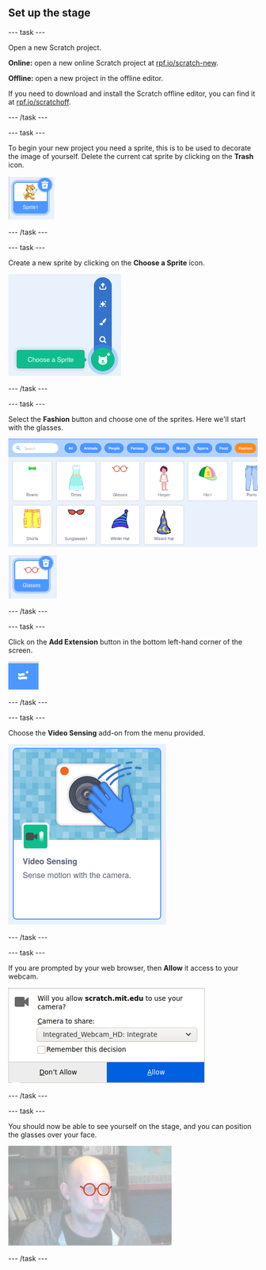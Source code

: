 ## Set up the stage

--- task ---

Open a new Scratch project.

**Online:** open a new online Scratch project at [rpf.io/scratch-new](https://rpf.io/scratch-new).

**Offline:** open a new project in the offline editor.

If you need to download and install the Scratch offline editor, you can find it at [rpf.io/scratchoff](https://rpf.io/scratchoff).

--- /task ---

--- task ---

To begin your new project you need a sprite, this is to be used to decorate the image of yourself. Delete the current cat sprite by clicking on the **Trash** icon.

![image showing trash icon on Cat sprite](images/delete-sprite.png)

--- /task ---

--- task ---

Create a new sprite by clicking on the **Choose a Sprite** icon.

![image showing the expanded choose sprite icon](images/new-sprite.png)

--- /task ---

--- task ---

Select the **Fashion** button and choose one of the sprites. Here we'll start with the glasses.

![image showing fashion sprites](images/fashion.png)

![image showing the glasses sprite](images/glasses.png)

--- /task ---

--- task ---

Click on the **Add Extension** button in the bottom left-hand corner of the screen.

![image showing the add extension button](images/add-extension.png)

--- /task ---

--- task ---

Choose the **Video Sensing** add-on from the menu provided.

![image showing the selection of the video extension library](images/video-extension.png)

--- /task ---

--- task ---

If you are prompted by your web browser, then **Allow** it access to your webcam.

![image showing browser prompt to allow access to the camera](images/allow-camera.png)

--- /task ---

--- task ---

You should now be able to see yourself on the stage, and you can position the glasses over your face.

![image showing a man with glasses superimposed over his face](images/man-with-glasses.png)

--- /task ---





